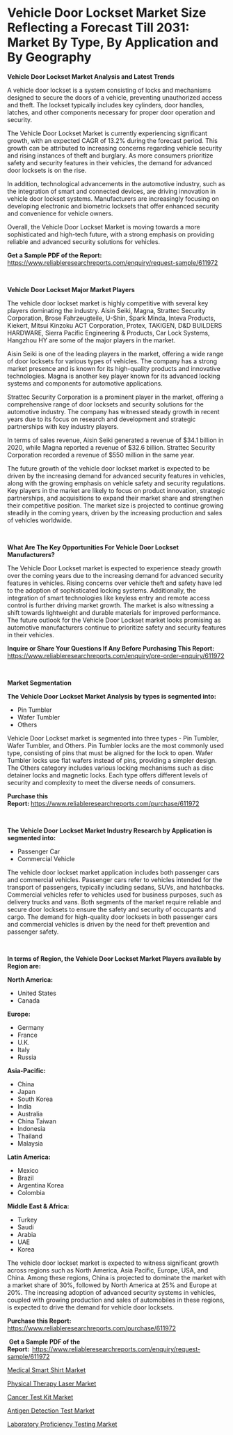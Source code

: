 <p><h1>Vehicle Door Lockset Market Size Reflecting a Forecast Till 2031: Market By Type, By Application and By Geography</h1></p><p><strong>Vehicle Door Lockset Market Analysis and Latest Trends</strong></p>
<p><p>A vehicle door lockset is a system consisting of locks and mechanisms designed to secure the doors of a vehicle, preventing unauthorized access and theft. The lockset typically includes key cylinders, door handles, latches, and other components necessary for proper door operation and security.</p><p>The Vehicle Door Lockset Market is currently experiencing significant growth, with an expected CAGR of 13.2% during the forecast period. This growth can be attributed to increasing concerns regarding vehicle security and rising instances of theft and burglary. As more consumers prioritize safety and security features in their vehicles, the demand for advanced door locksets is on the rise.</p><p>In addition, technological advancements in the automotive industry, such as the integration of smart and connected devices, are driving innovation in vehicle door lockset systems. Manufacturers are increasingly focusing on developing electronic and biometric locksets that offer enhanced security and convenience for vehicle owners.</p><p>Overall, the Vehicle Door Lockset Market is moving towards a more sophisticated and high-tech future, with a strong emphasis on providing reliable and advanced security solutions for vehicles.</p></p>
<p><strong>Get a Sample PDF of the Report:&nbsp;</strong> <a href="https://www.reliableresearchreports.com/enquiry/request-sample/611972">https://www.reliableresearchreports.com/enquiry/request-sample/611972</a></p>
<p>&nbsp;</p>
<p><strong>Vehicle Door Lockset Major Market Players</strong></p>
<p><p>The vehicle door lockset market is highly competitive with several key players dominating the industry. Aisin Seiki, Magna, Strattec Security Corporation, Brose Fahrzeugteile, U-Shin, Spark Minda, Inteva Products, Kiekert, Mitsui Kinzoku ACT Corporation, Protex, TAKIGEN, D&D BUILDERS HARDWARE, Sierra Pacific Engineering & Products, Car Lock Systems, Hangzhou HY are some of the major players in the market.</p><p>Aisin Seiki is one of the leading players in the market, offering a wide range of door locksets for various types of vehicles. The company has a strong market presence and is known for its high-quality products and innovative technologies. Magna is another key player known for its advanced locking systems and components for automotive applications.</p><p>Strattec Security Corporation is a prominent player in the market, offering a comprehensive range of door locksets and security solutions for the automotive industry. The company has witnessed steady growth in recent years due to its focus on research and development and strategic partnerships with key industry players.</p><p>In terms of sales revenue, Aisin Seiki generated a revenue of $34.1 billion in 2020, while Magna reported a revenue of $32.6 billion. Strattec Security Corporation recorded a revenue of $550 million in the same year.</p><p>The future growth of the vehicle door lockset market is expected to be driven by the increasing demand for advanced security features in vehicles, along with the growing emphasis on vehicle safety and security regulations. Key players in the market are likely to focus on product innovation, strategic partnerships, and acquisitions to expand their market share and strengthen their competitive position. The market size is projected to continue growing steadily in the coming years, driven by the increasing production and sales of vehicles worldwide.</p></p>
<p>&nbsp;</p>
<p><strong>What Are The Key Opportunities For Vehicle Door Lockset Manufacturers?</strong></p>
<p><p>The Vehicle Door Lockset market is expected to experience steady growth over the coming years due to the increasing demand for advanced security features in vehicles. Rising concerns over vehicle theft and safety have led to the adoption of sophisticated locking systems. Additionally, the integration of smart technologies like keyless entry and remote access control is further driving market growth. The market is also witnessing a shift towards lightweight and durable materials for improved performance. The future outlook for the Vehicle Door Lockset market looks promising as automotive manufacturers continue to prioritize safety and security features in their vehicles.</p></p>
<p><strong>Inquire or Share Your Questions If Any Before Purchasing This Report:</strong> <a href="https://www.reliableresearchreports.com/enquiry/pre-order-enquiry/611972">https://www.reliableresearchreports.com/enquiry/pre-order-enquiry/611972</a></p>
<p>&nbsp;</p>
<p><strong>Market Segmentation</strong></p>
<p><strong>The Vehicle Door Lockset Market Analysis by types is segmented into:</strong></p>
<p><ul><li>Pin Tumbler</li><li>Wafer Tumbler</li><li>Others</li></ul></p>
<p><p>Vehicle Door Lockset market is segmented into three types - Pin Tumbler, Wafer Tumbler, and Others. Pin Tumbler locks are the most commonly used type, consisting of pins that must be aligned for the lock to open. Wafer Tumbler locks use flat wafers instead of pins, providing a simpler design. The Others category includes various locking mechanisms such as disc detainer locks and magnetic locks. Each type offers different levels of security and complexity to meet the diverse needs of consumers.</p></p>
<p><strong>Purchase this Report:&nbsp;</strong><a href="https://www.reliableresearchreports.com/purchase/611972">https://www.reliableresearchreports.com/purchase/611972</a></p>
<p>&nbsp;</p>
<p><strong>The Vehicle Door Lockset Market Industry Research by Application is segmented into:</strong></p>
<p><ul><li>Passenger Car</li><li>Commercial Vehicle</li></ul></p>
<p><p>The vehicle door lockset market application includes both passenger cars and commercial vehicles. Passenger cars refer to vehicles intended for the transport of passengers, typically including sedans, SUVs, and hatchbacks. Commercial vehicles refer to vehicles used for business purposes, such as delivery trucks and vans. Both segments of the market require reliable and secure door locksets to ensure the safety and security of occupants and cargo. The demand for high-quality door locksets in both passenger cars and commercial vehicles is driven by the need for theft prevention and passenger safety.</p></p>
<p>&nbsp;</p>
<p><strong>In terms of Region, the Vehicle Door Lockset Market Players available by Region are:</strong></p>
<p>
    <p> <strong> North America: </strong>
        <ul>
            <li>United States</li>
            <li>Canada</li>
        </ul>
        </p> 
    <p> <strong> Europe: </strong>
        <ul>
            <li>Germany</li>
            <li>France</li>
            <li>U.K.</li>
            <li>Italy</li>
            <li>Russia</li>
        </ul>
        </p> 
    <p> <strong> Asia-Pacific: </strong>
        <ul>
            <li>China</li>
            <li>Japan</li>
            <li>South Korea</li>
            <li>India</li>
            <li>Australia</li>
            <li>China Taiwan</li>
            <li>Indonesia</li>
            <li>Thailand</li>
            <li>Malaysia</li>
        </ul>
        </p> 
    <p> <strong> Latin America: </strong>
        <ul>
            <li>Mexico</li>
            <li>Brazil</li>
            <li>Argentina Korea</li>
            <li>Colombia</li>
        </ul>
        </p> 
    <p> <strong> Middle East & Africa: </strong>
        <ul>
            <li>Turkey</li>
            <li>Saudi</li>
            <li>Arabia</li>
            <li>UAE</li>
            <li>Korea</li>
        </ul>
    </p>
    </p>
<p><p>The vehicle door lockset market is expected to witness significant growth across regions such as North America, Asia Pacific, Europe, USA, and China. Among these regions, China is projected to dominate the market with a market share of 30%, followed by North America at 25% and Europe at 20%. The increasing adoption of advanced security systems in vehicles, coupled with growing production and sales of automobiles in these regions, is expected to drive the demand for vehicle door locksets.</p></p>
<p><strong>Purchase this Report: </strong><a href="https://www.reliableresearchreports.com/purchase/611972">https://www.reliableresearchreports.com/purchase/611972</a></p>
<p>&nbsp;<strong>Get a Sample PDF of the Report:&nbsp;&nbsp;</strong><a href="https://www.reliableresearchreports.com/enquiry/request-sample/611972">https://www.reliableresearchreports.com/enquiry/request-sample/611972</a></p>
<p><strong></strong></p>
<p><p><a href="https://medium.com/@jensenklein/medical-smart-shirt-market-competitive-analysis-market-trends-and-forecast-to-2031-6f13abf8fa0c">Medical Smart Shirt Market</a></p><p><a href="https://medium.com/@elyssablick/physical-therapy-laser-market-trends-and-market-analysis-forecasted-for-period-2024-2031-49c6db409b89">Physical Therapy Laser Market</a></p><p><a href="https://medium.com/@elyssablick/cancer-test-kit-market-comprehensive-assessment-by-type-application-and-geography-259e39e7da99">Cancer Test Kit Market</a></p><p><a href="https://medium.com/@jensenklein/antigen-detection-test-market-size-reveals-the-best-marketing-channels-in-global-industry-ee23be853eaa">Antigen Detection Test Market</a></p><p><a href="https://medium.com/@ashlybednar2023/decoding-laboratory-proficiency-testing-market-metrics-market-share-trends-and-growth-patterns-50fb94d89227">Laboratory Proficiency Testing Market</a></p></p>